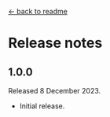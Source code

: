 [← back to readme](README.md)

# Release notes

## 1.0.0
Released 8 December 2023.

* Initial release.